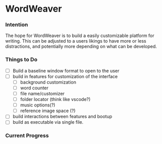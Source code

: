 # WordWeaver
### Intention
The hope for WordWeaver is to build a easily customizable platform for 
writing. This can be adjusted to a users likings to have more or less
distractions, and potentially more depending on what can be developed.

### Things to Do
- [ ] Build a baseline window format to open to the user
- [ ] build in features for customization of the interface
	- [ ] background customization
	- [ ] word counter
	- [ ] file name/customizer
	- [ ] folder locator (think like vscode?)
	- [ ] music options(?)
	- [ ] reference image space (?)
- [ ] build interactions between features and bootup
- [ ] build as executable via single file.

### Current Progress
